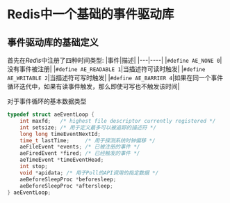 # Redis中一个基础的事件驱动库

## 事件驱动库的基础定义
首先在*Redis*中注册了四种时间类型:
|事件|描述|
|---|----|
|`#define AE_NONE 0`|没有事件被注册|
|`#define AE_READABLE 1`|当描述符可读时触发|
|`#define AE_WRITABLE 2`|当描述符可写时触发|
|`#define AE_BARRIER 4`|如果在同一个事件循环迭代中，如果有读事件触发，那么即使可写也不触发该时间|

对于事件循环的基本数据类型
```c
typedef struct aeEventLoop {
    int maxfd;   /* highest file descriptor currently registered */
    int setsize; /* 用于定义最多可以被追踪的描述符 */
    long long timeEventNextId;
    time_t lastTime;     /* 用于探测系统时钟偏移 */
    aeFileEvent *events; /* 已被注册的事件 */
    aeFiredEvent *fired; /* 已经触发的事件 */
    aeTimeEvent *timeEventHead;
    int stop;
    void *apidata; /* 用于Poll的API调用的指定数据 */
    aeBeforeSleepProc *beforesleep;
    aeBeforeSleepProc *aftersleep;
} aeEventLoop;
```